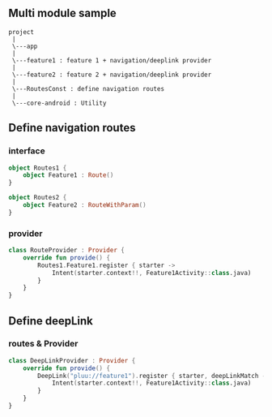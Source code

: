 ## Multi module sample

```
project
 |
 \---app
 |
 \---feature1 : feature 1 + navigation/deeplink provider
 |
 \---feature2 : feature 2 + navigation/deeplink provider
 |
 \---RoutesConst : define navigation routes
 |
 \---core-android : Utility
```

##  Define  navigation routes

###  interface

```kotlin
object Routes1 {
    object Feature1 : Route()
}

object Routes2 {
    object Feature2 : RouteWithParam()
}
```

### provider

```kotlin
class RouteProvider : Provider {
    override fun provide() {
        Routes1.Feature1.register { starter ->
            Intent(starter.context!!, Feature1Activity::class.java)
        }
    }
}
```

## Define deepLink

### routes & Provider

```kotlin
class DeepLinkProvider : Provider {
    override fun provide() {
        DeepLink("pluu://feature1").register { starter, deepLinkMatch ->
            Intent(starter.context!!, Feature1Activity::class.java)
        }
    }
}
```

